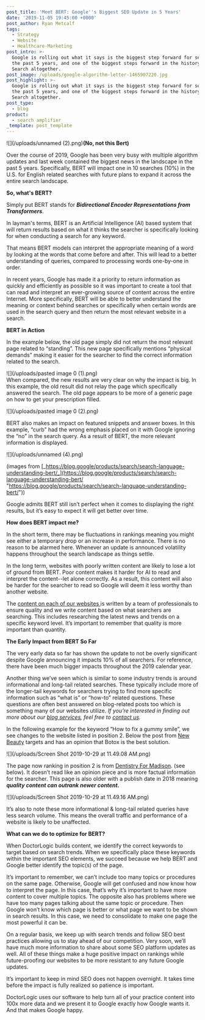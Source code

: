 ```yaml
---
post_title: 'Meet BERT: Google''s Biggest SEO Update in 5 Years'
date: '2019-11-05 19:45:00 +0000'
post_author: Ryan Metcalf
tags:
  - Strategy
  - Website
  - Healthcare-Marketing
post_intro: >-
  Google is rolling out what it says is the biggest step forward for search in
  the past 5 years, and one of the biggest steps forward in the history of
  Search altogether.
post_image: /uploads/google-algorithm-letter-1465907220.jpg
post_highlight: >-
  Google is rolling out what it says is the biggest step forward for search in
  the past 5 years, and one of the biggest steps forward in the history of
  Search altogether.
post_type:
  - blog
product:
  - search amplifier
_template: post_template
---
```


![](/uploads/unnamed (2).png)**(No, not this Bert)**

Over the course of 2019, Google has been very busy with multiple algorithm updates and last week contained the biggest news in the landscape in the past 5 years. Specifically, BERT will impact one in 10 searches (10%) in the U.S. for English related searches with future plans to expand it across the entire search landscape.

**So, what's  BERT?**

Simply put BERT stands for **_Bidirectional Encoder Representations from Transformers_**.

In layman's terms, BERT is an Artificial Intelligence (AI) based system that will return results based on what it thinks the searcher is specifically looking for when conducting a search for any keyword.

That means BERT models can interpret the appropriate meaning of a word by looking at the words that come before and after. This will lead to a better understanding of queries, compared to processing words one-by-one in order.

In recent years, Google has made it a priority to return information as quickly and efficiently as possible so it was important to create a tool that can read and interpret an ever-growing source of content across the entire Internet. More specifically, BERT will be able to better understand the meaning or context behind searches or specifically when certain words are used in the search query and then return the most relevant website in a search.

**BERT in Action**

In the example below, the old page simply did not return the most relevant page related to “standing”. This new page specifically mentions “physical demands” making it easier for the searcher to find the correct information related to the search.

![](/uploads/pasted image 0 (1).png)  
When compared, the new results are very clear on why the impact is big. In this example, the old result did not relay the page which specifically answered the search. The old page appears to be more of a generic page on how to get your prescription filled.

![](/uploads/pasted image 0 (2).png)

BERT also makes an impact on featured snippets and answer boxes. In this example, “curb” had the wrong emphasis placed on it with Google ignoring the “no” in the search query. As a result of BERT, the more relevant information is displayed.

![](/uploads/unnamed (4).png)

(images from [_https://blog.google/products/search/search-language-understanding-bert/_](https://blog.google/products/search/search-language-understanding-bert/ "https://blog.google/products/search/search-language-understanding-bert/"))

Google admits BERT still isn’t perfect when it comes to displaying the right results, but it’s easy to expect it will get better over time.

**How does BERT impact me?**

In the short term, there may be fluctuations in rankings meaning you might see either a temporary drop or an increase in performance. There is no reason to be alarmed here. Whenever an update is announced volatility happens throughout the search landscape as things settle.

In the long term, websites with poorly written content are likely to lose a lot of ground from BERT. Poor content makes it harder for AI to read and interpret the content--let alone correctly. As a result, this content will also be harder for the searcher to read so Google will deem it less worthy than another website.

The [content on each of our websites ](https://doctorlogic.com/content-multiplier "Medical Marketing Content")is written by a team of professionals to ensure quality and we write content based on what searchers are searching. This includes researching the latest news and trends on a specific keyword level. It’s important to remember that quality is more important than quantity.

**The Early Impact from BERT So Far**

The very early data so far has shown the update to not be overly significant despite Google announcing it impacts 10% of all searchers. For reference, there have been much bigger impacts throughout the 2019 calendar year.

Another thing we’ve seen which is similar to some industry trends is around informational and long-tail related searches. These typically include more of the longer-tail keywords for searchers trying to find more specific information such as “what is” or “how-to” related questions. These questions are often best answered on blog-related posts too which is something many of our websites utilize. _If you’re interested in finding out more about our_ [_blog services_]()_, feel free to_ [_contact us_]()_._

In the following example for the keyword “How to fix a gummy smile”, we see changes to the website listed in position 2. Below the post from [New Beauty](https://www.newbeauty.com/hottopic/blogpost/11232-botox-cosmetic-nonsurgical-gummy-smile-correction/) targets and has an opinion that Botox is the best solution.

![](/uploads/Screen Shot 2019-10-29 at 11.49.08 AM.png)

The page now ranking in position 2 is from [Dentistry For Madison](https://www.dentistryformadison.com/how-to-fix-a-gummy-smile/). (see below). It doesn’t read like an opinion piece and is more factual information for the searcher. This page is also older with a publish date in 2018 meaning **_quality content can outrank newer content._**

![](/uploads/Screen Shot 2019-10-29 at 11.49.16 AM.png)

It’s also to note these more informational & long-tail related queries have less search volume. This means the overall traffic and performance of a website is likely to be unaffected.

**What can we do to optimize for BERT?**

When DoctorLogic builds content, we identify the correct keywords to target based on search trends. When we specifically place these keywords within the important SEO elements, we succeed because we help BERT and Google better identify the topic(s) of the page.

It’s important to remember, we can’t include too many topics or procedures on the same page. Otherwise, Google will get confused and now know how to interpret the page. In this case, that’s why it’s important to have more content to cover multiple topics. The opposite also has problems where we have too many pages talking about the same topic or procedure. Then Google won’t know which page is better or what page we want to be shown in search results. In this case, we need to consolidate to make one page the most powerful it can be.

On a regular basis, we keep up with search trends and follow SEO best practices allowing us to stay ahead of our competition. Very soon, we’ll have much more information to share about some SEO platform updates as well. All of these things make a huge positive impact on rankings while future-proofing our websites to be more resistant to any future Google updates.

It’s important to keep in mind SEO does not happen overnight. It takes time before the impact is fully realized so patience is important.

DoctorLogic uses our software to help turn all of your practice content into 100x more data and we present it to Google exactly how Google wants it. And that makes Google happy.

